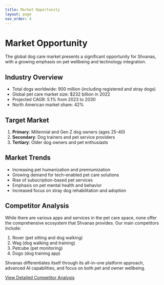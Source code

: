 ```yaml
---
title: Market Opportunity
layout: page
nav_order: 4
---
```


# Market Opportunity

The global dog care market presents a significant opportunity for Shvanas, with a growing emphasis on pet wellbeing and technology integration.

## Industry Overview

- Total dogs worldwide: 900 million (including registered and stray dogs)
- Global pet care market size: $232 billion in 2022
- Projected CAGR: 5.1% from 2023 to 2030
- North American market share: 42%

## Target Market

1. **Primary**: Millennial and Gen Z dog owners (ages 25-40)
2. **Secondary**: Dog trainers and pet service providers
3. **Tertiary**: Older dog owners and pet enthusiasts

## Market Trends

- Increasing pet humanization and premiumization
- Growing demand for tech-enabled pet care solutions
- Rise of subscription-based pet services
- Emphasis on pet mental health and behavior
- Increased focus on stray dog rehabilitation and adoption

## Competitor Analysis

While there are various apps and services in the pet care space, none offer the comprehensive ecosystem that Shvanas provides. Our main competitors include:

1. Rover (pet sitting and dog walking)
2. Wag (dog walking and training)
3. Petcube (pet monitoring)
4. Dogo (dog training app)

Shvanas differentiates itself through its all-in-one platform approach, advanced AI capabilities, and focus on both pet and owner wellbeing.

[View Detailed Competitor Analysis](competitor-analysis.html)
